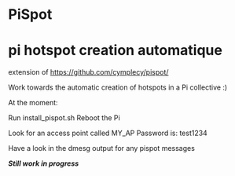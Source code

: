 PiSpot
=====

pi hotspot creation automatique
===============================

extension of https://github.com/cymplecy/pispot/

Work towards the automatic creation of hotspots in a Pi collective :)

At the moment:

Run install_pispot.sh
Reboot the Pi

Look for an access point called MY_AP
Password is: test1234

Have a look in the dmesg output for any pispot messages

***Still work in progress***

